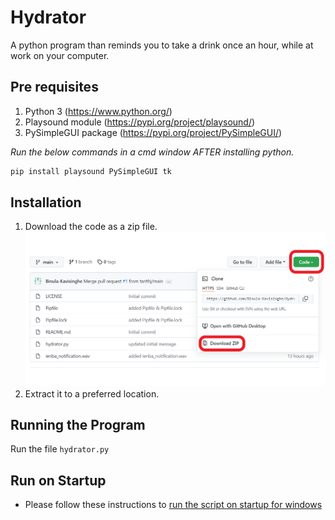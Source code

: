 # Hydrator
A python program than reminds you to take a drink once an hour, while at work on your computer.

## Pre requisites

1. Python 3 (https://www.python.org/)
2. Playsound module (https://pypi.org/project/playsound/)
3. PySimpleGUI package (https://pypi.org/project/PySimpleGUI/)


_Run the below commands in a cmd window AFTER installing python._
```bash
pip install playsound PySimpleGUI tk
```
## Installation

1. Download the code as a zip file.
![image](Download.png)
2. Extract it to a preferred location.


## Running the Program
Run the file `hydrator.py`

## Run on Startup
* Please follow these instructions to [run the script on startup for windows](https://gist.github.com/thebkaviya/dbe19095c3e841bc4e978ec1ccd6aed9)
